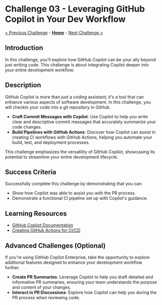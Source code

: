 # Challenge 03 - Leveraging GitHub Copilot in Your Dev Workflow

[< Previous Challenge](./Challenge-02.md) - **[Home](../README.md)** - [Next Challenge >](./Challenge-04.md)


## Introduction
In this challenge, you'll explore how GitHub Copilot can be your ally beyond just writing code. This challenge is about integrating Copilot deeper into your entire development workflow.

## Description
GitHub Copilot is more than just a coding assistant; it's a tool that can enhance various aspects of software development. In this challenge, you will checkin your code into a git repository in GitHub.

- **Craft Commit Messages with Copilot**: Use Copilot to help you write clear and descriptive commit messages that accurately summarize your code changes.
- **Build Pipelines with GitHub Actions**: Discover how Copilot can assist in creating CI workflows with GitHub Actions, helping you automate your build, test, and deployment processes.

This challenge emphasizes the versatility of GitHub Copilot, showcasing its potential to streamline your entire development lifecycle.

## Success Criteria
Successfully complete this challenge by demonstrating that you can:

- Show how Copilot was able to assist you with the PR process.
- Demonstrate a functional CI pipeline set up with Copilot's guidance.
  
## Learning Resources
- [GitHub Copilot Documentation](https://docs.github.com/en/copilot)
- [Creating GitHub Actions for CI/CD](https://docs.github.com/en/actions)

## Advanced Challenges (Optional)

If you're using GitHub Copilot Enterprise, take the opportunity to explore additional features designed to enhance your development workflow further.

- **Create PR Summaries**: Leverage Copilot to help you draft detailed and informative PR summaries, ensuring your team understands the purpose and content of your changes.
- **Interact in PR Discussions**: Explore how Copilot can help you during the PR process when reviewing code.
